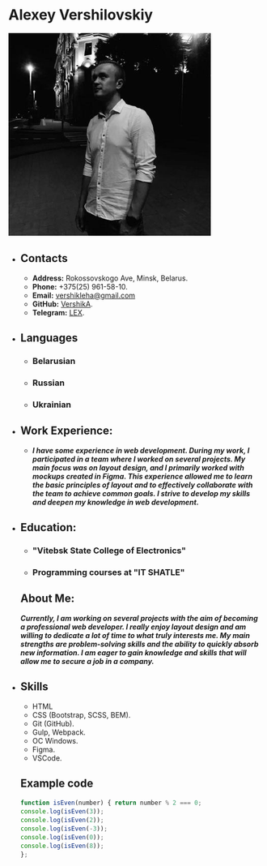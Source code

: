 # Alexey Vershilovskiy
![My photo ](https://github.com/VershikA/rsschool-cv/blob/gh-pages/186287840.jpg)
* ## __Contacts__
  * __Address:__  Rokossovskogo Ave, Minsk, Belarus. 
  * __Phone:__ +375(25) 961-58-10.
  * __Email:__ vershikleha@gmail.com
  * __GitHub:__ [VershikA](https://github.com/VershikA).
  * __Telegram:__ [LEX](https://t.me/Alexis0892).
 
 
* ##  __Languages__
   * ### Belarusian 
   * ### Russian 
   * ### Ukrainian 


*  ## __Work Experience:__

    * __*I have some experience in web development. During my work, I participated in a team where I worked on several projects. My main focus was on layout design, and I primarily worked with mockups created in Figma. This experience allowed me to learn the basic principles of layout and to effectively collaborate with the team to achieve common goals. I strive to develop my skills and deepen my knowledge in web development.*__
  

* ##  Education:

    * ### "Vitebsk State College of Electronics" 
	* ### Programming courses at "IT SHATLE"

  ## About Me: 

	__*Currently, I am working on several projects with the aim of becoming a professional web developer. I really enjoy layout design and am willing to dedicate a lot of time to what truly interests me. My main strengths are problem-solving skills and the ability to quickly absorb new information. I am eager to gain knowledge and skills that will allow me to secure a job in a company.*__

* ##  Skills 
   *  HTML
   *  CSS (Bootstrap, SCSS, BEM).
   *  Git (GitHub).
   *  Gulp, Webpack.
   * ОС Windows.
   * Figma.
   * VSCode.

  ##  Example code

	```javascript
	function isEven(number) { return number % 2 === 0; 
   console.log(isEven(3)); 
   console.log(isEven(2)); 
   console.log(isEven(-3)); 
   console.log(isEven(0)); 
   console.log(isEven(8));
	};
	```